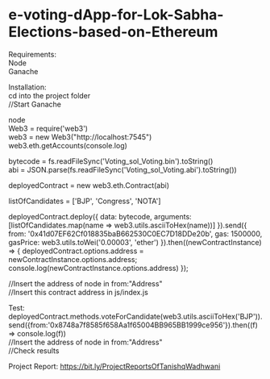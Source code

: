 # e-voting-dApp-for-Lok-Sabha-Elections-based-on-Ethereum

Requirements:<br>
Node<br>
Ganache<br>

Installation:<br>
cd into the project folder<br>
//Start Ganache<br>

node<br>
Web3 = require('web3')<br>
web3 = new Web3("http://localhost:7545")<br>
web3.eth.getAccounts(console.log)<br>

bytecode = fs.readFileSync('Voting_sol_Voting.bin').toString()<br>
abi = JSON.parse(fs.readFileSync('Voting_sol_Voting.abi').toString())<br>

deployedContract = new web3.eth.Contract(abi)<br>

listOfCandidates = ['BJP', 'Congress', 'NOTA']<br>

  deployedContract.deploy({
  data: bytecode,
  arguments: [listOfCandidates.map(name => web3.utils.asciiToHex(name))]
}).send({
  from: '0x41d07EF62Cf018835baB662530C0EC7D18DDe20b',
  gas: 1500000,
  gasPrice: web3.utils.toWei('0.00003', 'ether')
}).then((newContractInstance) => {
  deployedContract.options.address = newContractInstance.options.address;
  console.log(newContractInstance.options.address)
});

//Insert the address of node in from:"Address"<br>
//Insert this contract address in js/index.js<br>

Test:<br>
deployedContract.methods.voteForCandidate(web3.utils.asciiToHex('BJP')).send({from:'0x8748a7f8585f658Aa1f65004BB965BB1999ce956'}).then((f) => console.log(f))<br>
//Insert the address of node in from:"Address"<br>
//Check results<br>

Project Report: https://bit.ly/ProjectReportsOfTanishqWadhwani
